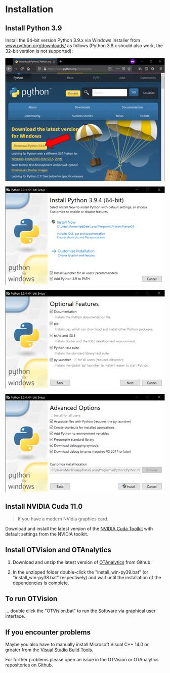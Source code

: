 # Installation

## Install Python 3.9

Install the 64-bit version Python 3.9.x via Windows installer from www.python.org/downloads/ as follows (Python 3.8.x should also work, the 32-bit version is not supported):

![Download Python](installation/Download_Python.PNG)

![Install Python 1](installation/Install_Python_1.PNG)

![Install Python 2](installation/Install_Python_2.PNG)

![Install Python 3](installation/Install_Python_3.PNG)

## Install NVIDIA Cuda 11.0

> If you have a modern NVidia graphics card.

Download and install the latest version of the [NVIDIA Cuda Toolkit](https://developer.nvidia.com/cuda-downloads) with default settings from the NVIDIA toolkit.

## Install OTVision and OTAnalytics

1. Download and unzip the latest version of [OTAnalytics](https://github.com/OpenTrafficCam/OTAnalytics/archive/refs/heads/master.zip) from Github.

2. In the unzipped folder double-click the "install_win-py39.bat" (or "install_win-py38.bat" respectively) and wait until the installation of the dependencies is complete.

## To run OTVision

... double click the "OTVision.bat" to run the Software via graphical user interface.

## If you encounter problems

Maybe you also have to manually install Microsoft Visual C++ 14.0 or greater from the [Visual Studio Build Tools](https://visualstudio.microsoft.com/visual-cpp-build-tools/).

For further problems please open an issue in the OTVision or OTAnalytics repositories on Github.
